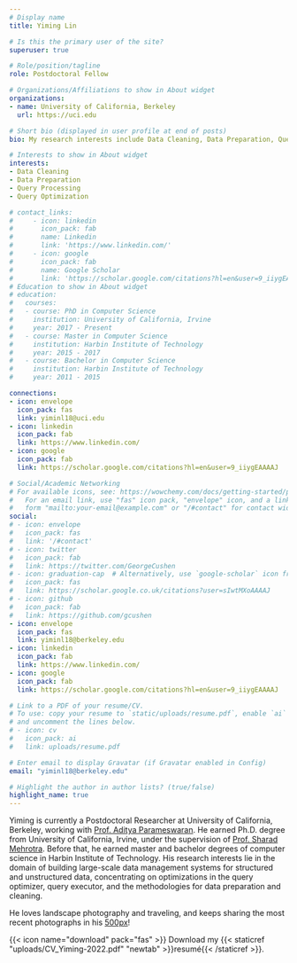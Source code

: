```yaml
---
# Display name
title: Yiming Lin

# Is this the primary user of the site?
superuser: true

# Role/position/tagline
role: Postdoctoral Fellow

# Organizations/Affiliations to show in About widget
organizations:
- name: University of California, Berkeley
  url: https://uci.edu

# Short bio (displayed in user profile at end of posts)
bio: My research interests include Data Cleaning, Data Preparation, Query Processing, Query Optimization.

# Interests to show in About widget
interests:
- Data Cleaning
- Data Preparation
- Query Processing
- Query Optimization

# contact_links:
#     - icon: linkedin
#       icon_pack: fab
#       name: Linkedin
#       link: 'https://www.linkedin.com/'
#     - icon: google
#       icon_pack: fab
#       name: Google Scholar
#       link: 'https://scholar.google.com/citations?hl=en&user=9_iiygEAAAAJ'
# Education to show in About widget
# education:
#   courses:
#   - course: PhD in Computer Science
#     institution: University of California, Irvine
#     year: 2017 - Present
#   - course: Master in Computer Science
#     institution: Harbin Institute of Technology
#     year: 2015 - 2017
#   - course: Bachelor in Computer Science
#     institution: Harbin Institute of Technology
#     year: 2011 - 2015 

connections:
- icon: envelope
  icon_pack: fas
  link: yiminl18@uci.edu
- icon: linkedin
  icon_pack: fab
  link: https://www.linkedin.com/
- icon: google 
  icon_pack: fab
  link: https://scholar.google.com/citations?hl=en&user=9_iiygEAAAAJ

# Social/Academic Networking
# For available icons, see: https://wowchemy.com/docs/getting-started/page-builder/#icons
#   For an email link, use "fas" icon pack, "envelope" icon, and a link in the
#   form "mailto:your-email@example.com" or "/#contact" for contact widget.
social:
# - icon: envelope
#   icon_pack: fas
#   link: '/#contact'
# - icon: twitter
#   icon_pack: fab
#   link: https://twitter.com/GeorgeCushen
# - icon: graduation-cap  # Alternatively, use `google-scholar` icon from `ai` icon pack
#   icon_pack: fas
#   link: https://scholar.google.co.uk/citations?user=sIwtMXoAAAAJ
# - icon: github
#   icon_pack: fab
#   link: https://github.com/gcushen
- icon: envelope
  icon_pack: fas
  link: yiminl18@berkeley.edu
- icon: linkedin
  icon_pack: fab
  link: https://www.linkedin.com/
- icon: google 
  icon_pack: fab
  link: https://scholar.google.com/citations?hl=en&user=9_iiygEAAAAJ

# Link to a PDF of your resume/CV.
# To use: copy your resume to `static/uploads/resume.pdf`, enable `ai` icons in `params.toml`, 
# and uncomment the lines below.
# - icon: cv
#   icon_pack: ai
#   link: uploads/resume.pdf

# Enter email to display Gravatar (if Gravatar enabled in Config)
email: "yiminl18@berkeley.edu"

# Highlight the author in author lists? (true/false)
highlight_name: true
---
```


Yiming is currently a Postdoctoral Researcher at University of California, Berkeley, working with [Prof. Aditya Parameswaran](https://people.eecs.berkeley.edu/~adityagp/). He earned Ph.D. degree from University of California, Irvine, under the supervision of [Prof. Sharad Mehrotra](https://www.ics.uci.edu/~sharad/). Before that, he earned master and bachelor degrees of computer science in Harbin Institute of Technology. His research interests lie in the domain of building large-scale data management systems for structured and unstructured data, concentrating on optimizations in the query optimizer, query executor, and the methodologies for data preparation and cleaning. 

He loves landscape photography and traveling, and keeps sharing the most recent photographs in his [500px](https://500px.com/p/yiminl18?view=photos)!  

{{< icon name="download" pack="fas" >}} Download my {{< staticref "uploads/CV_Yiming-2022.pdf" "newtab" >}}resumé{{< /staticref >}}.